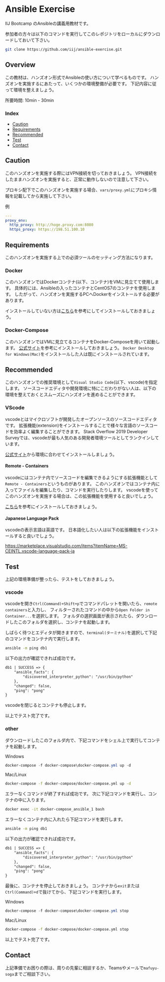 # Ansible Exercise

IIJ Bootcamp のAnsibleの講義用教材です。

参加者の方々は以下のコマンドを実行してこのレポジトリをローカルにダウンロードしておいて下さい。

```sh
git clone https://github.com/iij/ansible-exercise.git
```

## Overview

この教材は、ハンズオン形式でAnsibleの使い方について学べるものです。
ハンズオンを実施するにあたって、いくつかの環境整備が必要です。
下記内容に従って環境を整えましょう。

所要時間: 10min - 30min

### Index

- [Caution](#caution)
- [Requirements](#requirements)
- [Recommended](#recommended)
- [Test](#test)
- [Contact](#contact)

## Caution

このハンズオンを実施する際にはVPN接続を切っておきましょう。
VPN接続をしたままハンズオンを実施すると、正常に動作しないので注意して下さい。

プロキシ配下でこのハンズオンを実施する場合、`vars/proxy.yml`にプロキシ情報を記載してから実施して下さい。

例

```yml
---
proxy_env:
  http_proxy: http://hoge.proxy.com:8080
  https_proxy: https://198.51.100.10
```

## Requirements

このハンズオンを実施する上での必須ツールのセッティング方法になります。

### Docker

このハンズオンではDockerコンテナ(以下、コンテナ)をVMに見立てて使用します。
具体的には、Ansibleの入ったコンテナとCentOS7のコンテナを使用します。
したがって、ハンズオンを実施するPCへDockerをインストールする必要があります。

インストールしていない方は[こちら](https://iij.github.io/bootcamp/init/hello-bootcamp/)を参考にしてインストールしておきましょう。

### Docker-Compose

このハンズオンではVMに見立てるコンテナをDocker-Composeを用いて起動します。
[公式サイト](https://docs.docker.com/compose/install/)を参考にインストールしておきましょう。
`Docker Desktop for Windows(Mac)`をインストールした人は既にインストールされています。

## Recommended

このハンズオンでの推奨環境として`Visual Studio Code`(以下、vscode)を指定します。
ソースコードエディタや開発環境に特にこだわりがない人は、以下の環境を整えておくとスムーズにハンズオンを進めることができます。

### VScode

vscodeとはマイクロソフトが開発したオープンソースのソースコードエディタです。
拡張機能(extension)をインストールすることで様々な言語のソースコードを効率よく編集することができます。
Stack Overflow 2019 Developer Surveyでは、vscodeが最も人気のある開発者環境ツールとしてランクインしています。

[公式サイト](https://code.visualstudio.com/)から環境に合わせてインストールしましょう。

#### Remote - Containers

vscodeにはコンテナ内でソースコードを編集できるようにする拡張機能として`Remote - Containers`というものがあります。
このハンズオンではコンテナ内に入ってファイルを編集したり、コマンドを実行したりします。
vscodeを使ってこのハンズオンを実施する場合は、この拡張機能を使用すると良いでしょう。

[こちら](https://marketplace.visualstudio.com/items?itemName=ms-vscode-remote.remote-containers)を参考にインストールしておきましょう。

#### Japanese Language Pack

vscodeの表示言語は英語です。
日本語化したい人は以下の拡張機能をインストールすると良いでしょう。

<https://marketplace.visualstudio.com/items?itemName=MS-CEINTL.vscode-language-pack-ja>

## Test

上記の環境準備が整ったら、テストをしておきましょう。

### vscode

vscodeを開き`Ctrl(Command)+Shift+p`でコマンドパレットを開いたら、`remote containers`と入力し、
フィルターされたコマンドの中から`Open Folder in Container...`を選択します。
フォルダの選択画面が表示されたら、ダウンロードしたこのフォルダを選択し、コンテナを起動します。

しばらく待つとエディタが開きますので、`terminal(ターミナル)`を選択して下記のコマンドをコンテナ内で実行します。

```sh
ansible -m ping db1
```

以下の出力が確認できれば成功です。

```txt
db1 | SUCCESS => {
    "ansible_facts": {
        "discovered_interpreter_python": "/usr/bin/python"
    },
    "changed": false,
    "ping": "pong"
}
```

vscodeを閉じるとコンテナも停止します。

以上でテスト完了です。

### other

ダウンロードしたこのフォルダ内で、下記コマンドをシェル上で実行してコンテナを起動します。

Windows

```powershell
docker-compose -f docker-compose\docker-compose.yml up -d
```

Mac/Linux

```sh
docker-compose -f docker-compose/docker-compose.yml up -d
```

エラーなくコマンドが終了すれば成功です。
次に下記コマンドを実行し、コンテナの中に入ります。

```sh
docker exec -it docker-compose_ansible_1 bash
```

エラーなくコンテナ内に入れたら下記コマンドを実行します。

```sh
ansible -m ping db1
```

以下の出力が確認できれば成功です。

```txt
db1 | SUCCESS => {
    "ansible_facts": {
        "discovered_interpreter_python": "/usr/bin/python"
    },
    "changed": false,
    "ping": "pong"
}
```

最後に、コンテナを停止しておきましょう。
コンテナから`exit`または`Ctrl(Command)+d`で抜けてから、下記コマンドを実行します。

Windows

```powershell
docker-compose -f docker-compose\docker-compose.yml stop
```

Mac/Linux

```sh
docker-compose -f docker-compose/docker-compose.yml stop
```

以上でテスト完了です。

## Contact

上記準備でお困りの際は、周りの先輩に相談するか、Teamsやメールで`mafuyu-soga`までご相談下さい。
